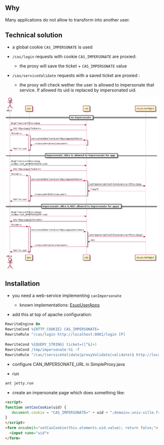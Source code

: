 Why
---

Many applications do not allow to transform into another user.


Technical solution
------------------

- a global cookie ``CAS_IMPERSONATE`` is used

- ``/cas/login`` requests with cookie ``CAS_IMPERSONATE`` are proxied: 
  - the proxy will save the ticket + ``CAS_IMPERSONATE`` value

- ``/cas/serviceValidate`` requests with a saved ticket are proxied : 
  - the proxy will check wether the user is allowed to impersonate that service. If allowed its uid is replaced by impersonated uid.

![](docs/protocol.png)

Installation
------------

- you need a web-service implementing ``canImpersonate``
  - known implementations: [EsupUserApps](https://github.com/EsupPortail/EsupUserApps)

- add this at top of apache configuration:

```apache
RewriteEngine On
RewriteCond %{HTTP_COOKIE} CAS_IMPERSONATE=
RewriteRule ^/cas/login http://localhost:8081/login [P]

RewriteCond %{QUERY_STRING} ticket=([^&]+)
RewriteCond /tmp/impersonate-%1 -f
RewriteRule ^/cas/(serviceValidate|proxyValidate|validate)$ http://localhost:8081/$1 [P]
```

- configure CAN_IMPERSONATE_URL in SimpleProxy.java

- run

```sh
ant jetty.run
```

- create an impersonate page which does something like:

```html
<script>
function setCasCookie(uid) {
   document.cookie = "CAS_IMPERSONATE=" + uid + ";domain=.univ-ville.fr;path=/" + (uid ? '' : ";expires=Thu, 01 Jan 1970 00:00:01 GMT;");
}
</script>
<form onsubmit="setCasCookie(this.elements.uid.value); return false;">
  <input name="uid">
</form>
```
